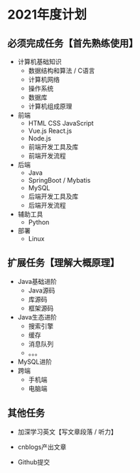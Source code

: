 

# 2021年度计划

## 必须完成任务【首先熟练使用】

- 计算机基础知识
  - 数据结构和算法 / C语言
  - 计算机网络
  - 操作系统
  - 数据库
  - 计算机组成原理
- 前端
  - HTML CSS JavaScript
  - Vue.js React.js
  - Node.js
  - 前端开发工具及库
  - 前端开发流程
- 后端
  - Java
  - SpringBoot / Mybatis
  - MySQL
  - 后端开发工具及库
  - 后端开发流程
- 辅助工具
  - Python
- 部署
  - Linux

## 扩展任务【理解大概原理】

- Java基础进阶
  - Java源码
  - 库源码
  - 框架源码
- Java生态进阶
  - 搜索引擎
  - 缓存
  - 消息队列
  - 。。。
- MySQL进阶
- 跨端
  - 手机端
  - 电脑端

## 其他任务

- 加深学习英文【写文章段落 / 听力】

- cnblogs产出文章

- Github提交

  